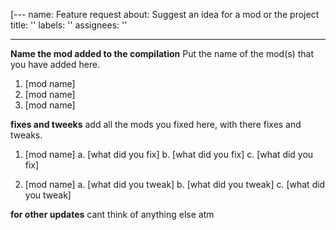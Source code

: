 [---
name: Feature request
about: Suggest an idea for a mod or the project
title: ''
labels: ''
assignees: ''

---

**Name the mod added to the compilation**
Put the name of the mod(s) that you have added here.

1. [mod name]
2. [mod name]
3. [mod name]

**fixes and tweeks**
add all the mods you fixed here, with there fixes and tweaks.

1. [mod name]
a. [what did you fix]
b. [what did you fix]
c. [what did you fix]

2. [mod name]
a. [what did you tweak]
b. [what did you tweak]
c. [what did you tweak]

**for other updates**
cant think of anything else atm

